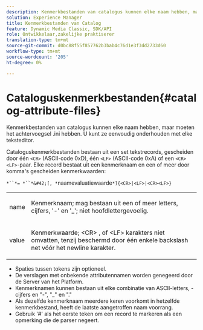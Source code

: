 ```yaml
---
description: Kenmerkbestanden van catalogus kunnen elke naam hebben, maar moeten het achtervoegsel .ini hebben. U kunt ze eenvoudig onderhouden met elke teksteditor.
solution: Experience Manager
title: Kenmerkbestanden van Catalog
feature: Dynamic Media Classic, SDK/API
role: Ontwikkelaar,zakelijke praktiserer
translation-type: tm+mt
source-git-commit: d0bc88f55f857762b3bab4c76d1e3f3dd2733d60
workflow-type: tm+mt
source-wordcount: '205'
ht-degree: 0%

---
```



# Cataloguskenmerkbestanden{#catalog-attribute-files}

Kenmerkbestanden van catalogus kunnen elke naam hebben, maar moeten het achtervoegsel .ini hebben. U kunt ze eenvoudig onderhouden met elke teksteditor.

Cataloguskenmerkbestanden bestaan uit een set tekstrecords, gescheiden door één `<CR>` (ASCII-code 0xD), één `<LF>` (ASCII-code 0xA) of een `<CR><LF>`-paar. Elke record bestaat uit een kenmerknaam en een of meer door komma&#39;s gescheiden kenmerkwaarden:

`*``*= *``*&#42;[, *`naamevaluatiewaarde`*]{<CR>|<LF>|<CR><LF>}`

<table id="simpletable_8454AD549FDA421BA1469CDA44132773"> 
 <tr class="strow"> 
  <td class="stentry"> <p> <span class="codeph"> <span class="varname"> name  </span> </span> </p> </td> 
  <td class="stentry"> <p>Kenmerknaam; mag bestaan uit een of meer letters, cijfers, '-' en '_'; niet hoofdlettergevoelig. </p> </td> 
 </tr> 
 <tr class="strow"> 
  <td class="stentry"> <p> <span class="codeph"> <span class="varname"> value  </span> </span> </p> </td> 
  <td class="stentry"> <p>Kenmerkwaarde; <span class="codeph"> &lt;CR&gt; </span>, of <span class="codeph"> &lt;LF&gt; </span> karakters niet omvatten, tenzij beschermd door één enkele backslash net vóór het newline karakter. </p> </td> 
 </tr> 
</table>

* Spaties tussen tokens zijn optioneel.
* De verslagen met onbekende attributennamen worden genegeerd door de Server van het Platform.
* Kenmerknamen kunnen bestaan uit elke combinatie van ASCII-letters, -cijfers en &quot;-&quot;, &quot;_&quot; en &quot;.&quot;
* Als dezelfde kenmerknaam meerdere keren voorkomt in hetzelfde kenmerkbestand, heeft de laatste aangetroffen naam voorrang.
* Gebruik &#39;#&#39; als het eerste teken om een record te markeren als een opmerking die de parser negeert.

